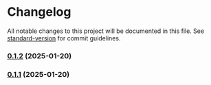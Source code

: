 # Changelog

All notable changes to this project will be documented in this file. See [standard-version](https://github.com/conventional-changelog/standard-version) for commit guidelines.

### [0.1.2](https://github.com/viji1998/reactjs-ai/compare/v0.1.1...v0.1.2) (2025-01-20)

### [0.1.1](https://github.com/viji1998/reactjs-ai/compare/v1.0.0...v0.1.1) (2025-01-20)
